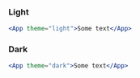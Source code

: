 ### Light

```jsx
<App theme="light">Some text</App>
```

### Dark

```jsx
<App theme="dark">Some text</App>
```
